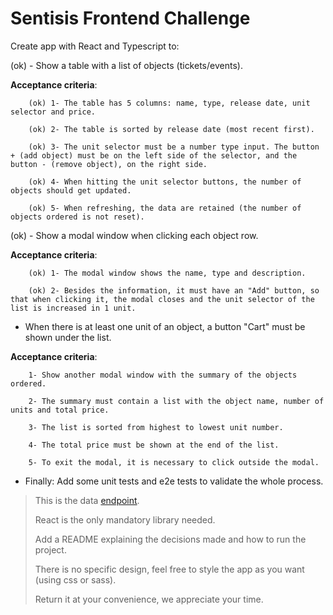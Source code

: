 # Sentisis Frontend Challenge

Create app with React and Typescript to:

(ok) - Show a table with a list of objects (tickets/events).

  **Acceptance criteria**:

        (ok) 1- The table has 5 columns: name, type, release date, unit selector and price.

        (ok) 2- The table is sorted by release date (most recent first).

        (ok) 3- The unit selector must be a number type input. The button + (add object) must be on the left side of the selector, and the button - (remove object), on the right side.

        (ok) 4- When hitting the unit selector buttons, the number of objects should get updated.

        (ok) 5- When refreshing, the data are retained (the number of objects ordered is not reset).

(ok) - Show a modal window when clicking each object row.

  **Acceptance criteria**:

        (ok) 1- The modal window shows the name, type and description.

        (ok) 2- Besides the information, it must have an "Add" button, so that when clicking it, the modal closes and the unit selector of the list is increased in 1 unit.

 - When there is at least one unit of an object, a button "Cart" must be shown under the list.

  **Acceptance criteria**:

        1- Show another modal window with the summary of the objects ordered.

        2- The summary must contain a list with the object name, number of units and total price.

        3- The list is sorted from highest to lowest unit number.

        4- The total price must be shown at the end of the list.

        5- To exit the modal, it is necessary to click outside the modal.

- Finally: Add some unit tests and e2e tests to validate the whole process.

> This is the data [endpoint](https://my-json-server.typicode.com/davidan90/demo/tickets).
>
> React is the only mandatory library needed.
>
> Add a README explaining the decisions made and how to run the project.
>
> There is no specific design, feel free to style the app as you want (using css or sass).
>
> Return it at your convenience, we appreciate your time.

